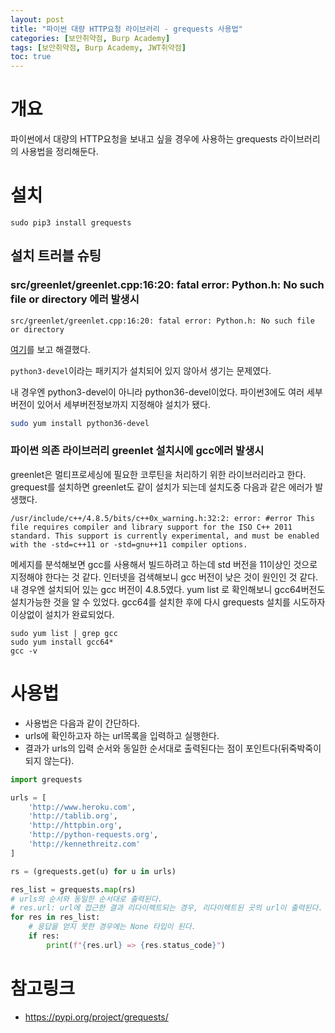 ```yaml
---
layout: post
title: "파이썬 대량 HTTP요청 라이브러리 - grequests 사용법"
categories: [보안취약점, Burp Academy]
tags: [보안취약점, Burp Academy, JWT취약점]
toc: true
---
```


# 개요
파이썬에서 대량의 HTTP요청을 보내고 싶을 경우에 사용하는 grequests 라이브러리의 사용법을 정리해둔다. 

# 설치 
```
sudo pip3 install grequests
```

## 설치 트러블 슈팅
### src/greenlet/greenlet.cpp:16:20: fatal error: Python.h: No such file or directory 에러 발생시

```
src/greenlet/greenlet.cpp:16:20: fatal error: Python.h: No such file or directory
```

[여기](https://stackoverflow.com/questions/21530577/fatal-error-python-h-no-such-file-or-directory)를 보고 해결했다. 

`python3-devel`이라는 패키지가 설치되어 있지 않아서 생기는 문제였다. 

내 경우엔 python3-devel이 아니라 python36-devel이었다. 파이썬3에도 여러 세부 버전이 있어서 세부버전정보까지 지정해야 설치가 됐다. 

```sh
sudo yum install python36-devel 
```

### 파이썬 의존 라이브러리 greenlet 설치시에 gcc에러 발생시 
greenlet은 멀티프로세싱에 필요한 코루틴을 처리하기 위한 라이브러리라고 한다.   
grequest를 설치하면 greenlet도 같이 설치가 되는데 설치도중 다음과 같은 에러가 발생했다. 

```/usr/include/c++/4.8.5/bits/c++0x_warning.h:32:2: error: #error This file requires compiler and library support for the ISO C++ 2011 standard. This support is currently experimental, and must be enabled with the -std=c++11 or -std=gnu++11 compiler options.``` 

메세지를 분석해보면 gcc를 사용해서 빌드하려고 하는데 std 버전을 11이상인 것으로 지정해야 한다는 것 같다. 인터넷을 검색해보니 gcc 버전이 낮은 것이 원인인 것 같다. 내 경우엔 설치되어 있는 gcc 버전이 4.8.5였다. yum list 로 확인해보니 gcc64버전도 설치가능한 것을 알 수 있었다. gcc64를 설치한 후에 다시 grequests 설치를 시도하자 이상없이 설치가 완료되었다. 

```
sudo yum list | grep gcc
sudo yum install gcc64*
gcc -v
```

# 사용법 
- 사용법은 다음과 같이 간단하다. 
- urls에 확인하고자 하는 url목록을 입력하고 실행한다. 
- 결과가 urls의 입력 순서와 동일한 순서대로 출력된다는 점이 포인트다(뒤죽박죽이 되지 않는다).

```py
import grequests

urls = [
    'http://www.heroku.com',
    'http://tablib.org',
    'http://httpbin.org',
    'http://python-requests.org',
    'http://kennethreitz.com'
]

rs = (grequests.get(u) for u in urls)

res_list = grequests.map(rs)
# urls의 순서와 동일한 순서대로 출력된다.
# res.url: url에 접근한 결과 리다이렉트되는 경우, 리다이렉트된 곳의 url이 출력된다. 
for res in res_list:
    # 응답을 얻지 못한 경우에는 None 타입이 된다. 
    if res:
        print(f"{res.url} => {res.status_code}")
```

# 참고링크
- https://pypi.org/project/grequests/